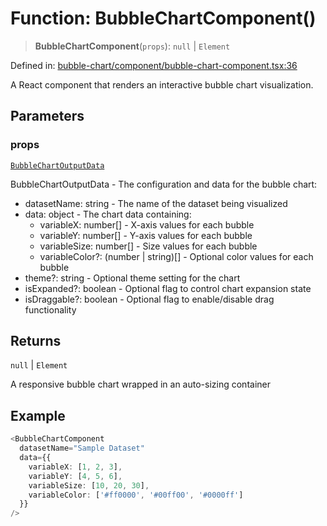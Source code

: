 # Function: BubbleChartComponent()

> **BubbleChartComponent**(`props`): `null` \| `Element`

Defined in: [bubble-chart/component/bubble-chart-component.tsx:36](https://github.com/GeoDaCenter/openassistant/blob/36f516b8229288259590b2d9dab3b10cbfc3cbfd/packages/echarts/src/bubble-chart/component/bubble-chart-component.tsx#L36)

A React component that renders an interactive bubble chart visualization.

## Parameters

### props

[`BubbleChartOutputData`](../type-aliases/BubbleChartOutputData.md)

BubbleChartOutputData - The configuration and data for the bubble chart:
  - datasetName: string - The name of the dataset being visualized
  - data: object - The chart data containing:
    - variableX: number[] - X-axis values for each bubble
    - variableY: number[] - Y-axis values for each bubble
    - variableSize: number[] - Size values for each bubble
    - variableColor?: (number | string)[] - Optional color values for each bubble
  - theme?: string - Optional theme setting for the chart
  - isExpanded?: boolean - Optional flag to control chart expansion state
  - isDraggable?: boolean - Optional flag to enable/disable drag functionality

## Returns

`null` \| `Element`

A responsive bubble chart wrapped in an auto-sizing container

## Example

```ts
<BubbleChartComponent
  datasetName="Sample Dataset"
  data={{
    variableX: [1, 2, 3],
    variableY: [4, 5, 6],
    variableSize: [10, 20, 30],
    variableColor: ['#ff0000', '#00ff00', '#0000ff']
  }}
/>
```
